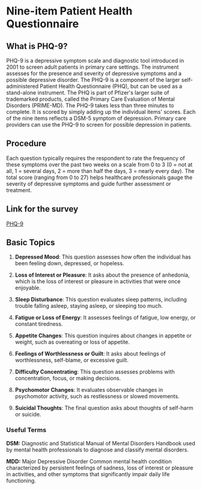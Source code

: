 # Nine-item Patient Health Questionnaire

## What is PHQ-9?
PHQ-9 is a depressive symptom scale and diagnostic tool introduced in 2001 to screen adult patients in primary care settings. The instrument assesses for the presence and severity of depressive symptoms and a possible depressive disorder. The PHQ-9 is a component of the larger self-administered Patient Health Questionnaire (PHQ), but can be used as a stand-alone instrument. The PHQ is part of Pfizer's larger suite of trademarked products, called the Primary Care Evaluation of Mental Disorders (PRIME-MD). The PHQ-9 takes less than three minutes to complete. It is scored by simply adding up the individual items' scores. Each of the nine items reflects a DSM-5 symptom of depression. Primary care providers can use the PHQ-9 to screen for possible depression in patients.
## Procedure
Each question typically requires the respondent to rate the frequency of these symptoms over the past two weeks on a scale from 0 to 3 (0 = not at all, 1 = several days, 2 = more than half the days, 3 = nearly every day). The total score (ranging from 0 to 27) helps healthcare professionals gauge the severity of depressive symptoms and guide further assessment or treatment.
## Link for the survey
[PHQ-9](https://www.mdcalc.com/calc/1725/phq9-patient-health-questionnaire9)
## Basic Topics
1. **Depressed Mood**: This question assesses how often the individual has been feeling down, depressed, or hopeless.
    
2. **Loss of Interest or Pleasure**: It asks about the presence of anhedonia, which is the loss of interest or pleasure in activities that were once enjoyable.
    
3. **Sleep Disturbance**: This question evaluates sleep patterns, including trouble falling asleep, staying asleep, or sleeping too much.
    
4. **Fatigue or Loss of Energy**: It assesses feelings of fatigue, low energy, or constant tiredness.
    
5. **Appetite Changes**: This question inquires about changes in appetite or weight, such as overeating or loss of appetite.
    
6. **Feelings of Worthlessness or Guilt**: It asks about feelings of worthlessness, self-blame, or excessive guilt.
    
7. **Difficulty Concentrating**: This question assesses problems with concentration, focus, or making decisions.
    
8. **Psychomotor Changes**: It evaluates observable changes in psychomotor activity, such as restlessness or slowed movements.
    
9. **Suicidal Thoughts**: The final question asks about thoughts of self-harm or suicide.

### Useful Terms
**DSM:** Diagnostic and Statistical Manual of Mental Disorders
Handbook used by mental health professionals to diagnose and classify mental disorders.

**MDD:** Major Depressive Disorder
Common mental health condition characterized by persistent feelings of sadness, loss of interest or pleasure in activities, and other symptoms that significantly impair daily life functioning.